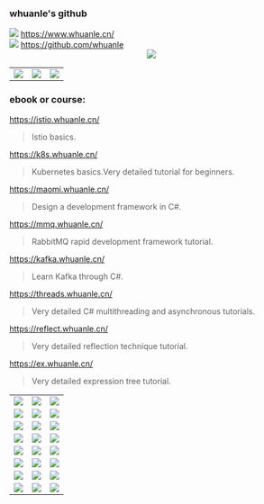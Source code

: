 ### whuanle's github

<div>
<a href="https://www.whuanle.cn/"><img src="https://img.shields.io/badge/Website-blue" /></a> <a href="https://www.whuanle.cn/">https://www.whuanle.cn/</a>
</div>

<div>
<a href="https://github.com/whuanle"><img src="https://img.shields.io/badge/Github-blue" /></a> <a href="https://www.whuanle.cn/">https://github.com/whuanle</a>
</div>



<div align="center"> <img src="https://github-profile-trophy.vercel.app/?username=whuanle" /> </div>

<table frame="void">
    <tr>
        <td><img src="https://github-readme-stats.vercel.app/api/top-langs/?username=whuanle&layout=compact&langs_count=8&hide=html,css&exclude_repo=Shopsnweb-xf"/></td>
        <td ><img src="https://github-readme-stats.vercel.app/api?username=whuanle"/></td>
        <td> <img src="https://github-readme-streak-stats.herokuapp.com/?user=whuanle" /></td>
    </tr>
</table>




### ebook or course:

https://istio.whuanle.cn/

> Istio basics.

https://k8s.whuanle.cn/

> Kubernetes basics.Very detailed tutorial for beginners.

https://maomi.whuanle.cn/

> Design a development framework in C#.

https://mmq.whuanle.cn/

> RabbitMQ rapid development framework tutorial.

https://kafka.whuanle.cn/

> Learn Kafka through C#.

https://threads.whuanle.cn/

> Very detailed C# multithreading and asynchronous tutorials.

https://reflect.whuanle.cn/

> Very detailed reflection technique tutorial.

https://ex.whuanle.cn/

> Very detailed expression tree tutorial.



<table frame="void">
    <tr>
        <td><a href="https://github.com/whuanle/maomi"><img src="https://github-readme-stats.vercel.app/api/pin/?username=whuanle&repo=maomi" /></a></td>
        <td><a href="https://github.com/whuanle/maomi_doc"><img src="https://github-readme-stats.vercel.app/api/pin/?username=whuanle&repo=maomi_doc" /></a></td>
        <td><a href="https://github.com/whuanle/Maomi.Mapper"><img src="https://github-readme-stats.vercel.app/api/pin/?username=whuanle&repo=Maomi.Mapper" /></a></td>
    </tr>   
    <tr>
        <td><a href="https://github.com/whuanle/Maomi.MQ"><img src="https://github-readme-stats.vercel.app/api/pin/?username=whuanle&repo=Maomi.MQ" /></a></td>
        <td><a href="https://github.com/whuanle/learnrabbitmq"><img src="https://github-readme-stats.vercel.app/api/pin/?username=whuanle&repo=learnrabbitmq" /></a></td>
        <td><a href="https://github.com/whuanle/learnkafka"><img src="https://github-readme-stats.vercel.app/api/pin/?username=whuanle&repo=learnkafka" /></a></td>
    </tr>
    <tr>
        <td><a href="https://github.com/whuanle/kubernetes"><img src="https://github-readme-stats.vercel.app/api/pin/?username=whuanle&repo=kubernetes" /></a></td>
        <td><a href="https://github.com/whuanle/istio_book"><img src="https://github-readme-stats.vercel.app/api/pin/?username=whuanle&repo=istio_book" /></a></td>
        <td><a href="https://github.com/whuanle/csharp_thread"><img src="https://github-readme-stats.vercel.app/api/pin/?username=whuanle&repo=csharp_thread" /></a></td>
    </tr>
    <tr>
        <td><a href="https://github.com/whuanle/Maomi.TTS"><img src="https://github-readme-stats.vercel.app/api/pin/?username=whuanle&repo=Maomi.TTS" /></a></td>
        <td><a href="https://github.com/whuanle/CsharpExpression"><img src="https://github-readme-stats.vercel.app/api/pin/?username=whuanle&repo=CsharpExpression" /></a></td>
        <td><a href="https://github.com/whuanle/FreeRedisI18n"><img src="https://github-readme-stats.vercel.app/api/pin/?username=whuanle&repo=FreeRedisI18n" /></a></td>
    </tr>
    <tr>
        <td><a href="https://github.com/whuanle/CZGL.CodeAnalysis"><img src="https://github-readme-stats.vercel.app/api/pin/?username=whuanle&repo=CZGL.CodeAnalysis" /></a></td>
        <td><a href="https://github.com/whuanle/CZGL.SystemInfo"><img src="https://github-readme-stats.vercel.app/api/pin/?username=whuanle&repo=CZGL.SystemInfo" /></a></td>
        <td><a href="https://github.com/whuanle/FreeRedisI18n"><img src="https://github-readme-stats.vercel.app/api/pin/?username=whuanle&repo=FreeRedisI18n" /></a></td>
    </tr>
    <tr>
        <td><a href="https://github.com/whuanle/CZGL.AliIoTClient"><img src="https://github-readme-stats.vercel.app/api/pin/?username=whuanle&repo=CZGL.AliIoTClient" /></a></td>
        <td><a href="https://github.com/whuanle/goioc"><img src="https://github-readme-stats.vercel.app/api/pin/?username=whuanle&repo=goioc" /></a></td>
        <td><a href="https://github.com/whuanle/csharp_aot_golang"><img src="https://github-readme-stats.vercel.app/api/pin/?username=whuanle&repo=csharp_aot_golang" /></a></td>
    </tr>
    <tr>
        <td><a href="https://github.com/whuanle/ddns-tencent"><img src="https://github-readme-stats.vercel.app/api/pin/?username=whuanle&repo=ddns-tencent" /></a></td>
        <td><a href="https://github.com/whuanle/goaspcore"><img src="https://github-readme-stats.vercel.app/api/pin/?username=whuanle&repo=goaspcore" /></a></td>
        <td><a href="https://github.com/whuanle/csharp_aot_golang"><img src="https://github-readme-stats.vercel.app/api/pin/?username=whuanle&repo=csharp_aot_golang" /></a></td>
    </tr>
    <tr>
        <td><a href="https://github.com/whuanle/CZGL.AOP"><img src="https://github-readme-stats.vercel.app/api/pin/?username=whuanle&repo=CZGL.AOP" /></a></td>
        <td><a href="https://github.com/whuanle/CZGL.UIBlazor"><img src="https://github-readme-stats.vercel.app/api/pin/?username=whuanle&repo=CZGL.UIBlazor" /></a></td>
        <td><a href="https://github.com/whuanle/CZGL.Flow"><img src="https://github-readme-stats.vercel.app/api/pin/?username=whuanle&repo=CZGL.Flow" /></a></td>
    </tr>
</table>

